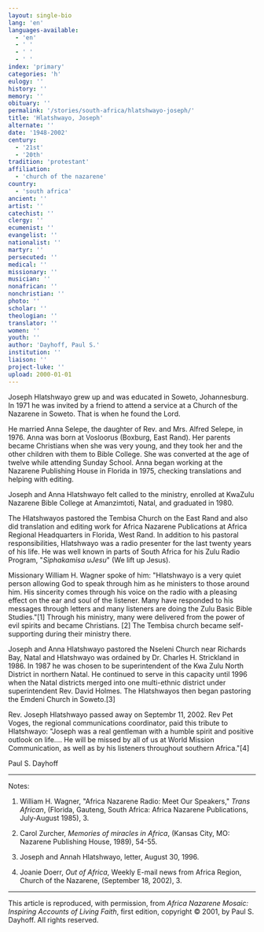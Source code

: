 ```yaml
---
layout: single-bio
lang: 'en'
languages-available:
  - 'en'
  - ' '
  - ' '
  - ' '
index: 'primary'
categories: 'h'
eulogy: ''
history: ''
memory: ''
obituary: ''
permalink: '/stories/south-africa/hlatshwayo-joseph/'
title: 'Hlatshwayo, Joseph'
alternate: ''
date: '1948-2002'
century:
  - '21st'
  - '20th'
tradition: 'protestant'
affiliation:
  - 'church of the nazarene'
country:
  - 'south africa'
ancient: ''
artist: ''
catechist: ''
clergy: ''
ecumenist: ''
evangelist: ''
nationalist: ''
martyr: ''
persecuted: ''
medical: ''
missionary: ''
musician: ''
nonafrican: ''
nonchristian: ''
photo: ''
scholar: ''
theologian: ''
translator: ''
women: ''
youth: ''
author: 'Dayhoff, Paul S.'
institution: ''
liaison: ''
project-luke: ''
upload: 2000-01-01
---
```



Joseph Hlatshwayo grew up and was educated in Soweto, Johannesburg.  In 1971 he was invited by a friend to attend a service at a Church of the Nazarene in Soweto.  That is when he found the Lord.

He married Anna Selepe, the daughter of Rev. and Mrs. Alfred Selepe, in 1976.  Anna was born at Vosloorus (Boxburg, East Rand).  Her parents became Christians when she was very young, and they took her and the other children with them to Bible College.  She was converted at the age of twelve while attending Sunday School.  Anna began working at the Nazarene Publishing House in Florida in 1975, checking translations and helping with editing.

Joseph and Anna Hlatshwayo felt called to the ministry, enrolled at KwaZulu Nazarene Bible College at Amanzimtoti, Natal, and graduated in 1980.

The Hlatshwayos pastored the Tembisa Church on the East Rand and also did translation and editing work for Africa Nazarene Publications at Africa Regional Headquarters in Florida, West Rand. In addition to his pastoral responsibilities, Hlatshwayo was a radio presenter for the last twenty years of his life. He was well known in parts of South Africa for his Zulu Radio Program, "*Siphakamisa uJesu*" (We lift up Jesus).

Missionary William H. Wagner spoke of him: "Hlatshwayo is a very quiet person allowing God to speak through him as he ministers to those around him.  His sincerity comes through his voice on the radio with a pleasing effect on the ear and soul of the listener.  Many have responded to his messages through letters and many listeners are doing the Zulu Basic Bible Studies."[1] Through his ministry, many were delivered from the power of evil spirits and became Christians. [2] The Tembisa church became self-supporting during their ministry there.

Joseph and Anna Hlatshwayo pastored the Nseleni Church near Richards Bay, Natal and Hlatshwayo was ordained by Dr. Charles H. Strickland in 1986.  In 1987 he was chosen to be superintendent of the Kwa Zulu North District in northern Natal.  He continued to serve in this capacity until 1996 when the Natal districts merged into one multi-ethnic district under superintendent Rev. David Holmes.  The Hlatshwayos then began pastoring the Emdeni Church in Soweto.[3]

Rev. Joseph Hlatshwayo passed away on Septembr 11, 2002.  Rev Pet Voges, the regional communications coordinator, paid this tribute to Hlatshwayo: "Joseph was a real gentleman with a humble spirit and positive outlook on life…. He will be missed by all of us at World Mission Communication, as well as by his listeners throughout southern Africa."[4]

Paul S. Dayhoff

---

Notes:

1.  William H. Wagner, "Africa Nazarene Radio:  Meet Our Speakers,"  *Trans African*, (Florida, Gauteng, South Africa: Africa Nazarene Publications, July-August 1985), 3.

2.  Carol Zurcher, *Memories of miracles in Africa*,  (Kansas City, MO: Nazarene Publishing House, 1989), 54-55.

3.  Joseph and Annah Hlatshwayo, letter, August 30, 1996.

4.  Joanie Doerr, *Out of Africa*,  Weekly E-mail news from Africa Region, Church of the Nazarene,  (September 18, 2002), 3.

---

This article is reproduced, with permission, from *Africa Nazarene Mosaic: Inspiring Accounts of Living Faith*, first edition, copyright &copy; 2001, by Paul S. Dayhoff.  All rights reserved.
